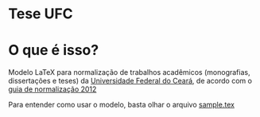 Tese UFC
========

# O que é isso?

Modelo LaTeX para normalização de trabalhos acadêmicos (monografias, dissertações e teses) da [Universidade Federal do Ceará](https://www.ufc.br), de acordo com o [guia de normalização 2012](http://www.biblioteca.ufc.br/images/stories/arquivos/bibliotecauniversitaria/guia_normalizacao_ufc_2012.pdf)

Para entender como usar o modelo, basta olhar o arquivo [sample.tex](https://github.com/padawanphysicist/tese-latex-ufc/blob/master/sample.tex)
